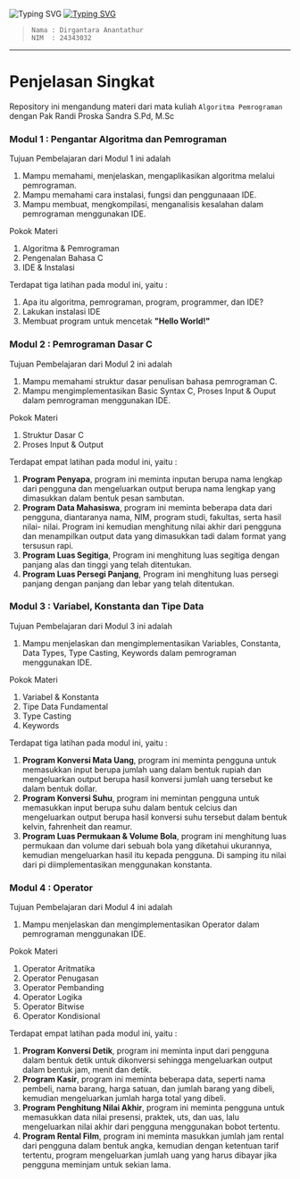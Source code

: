 <img src="https://readme-typing-svg.herokuapp.com?font=Fira+Code&weight=600&size=30&duration=3000&pause=5000&color=851c73&center=true&vCenter=true&width=1000&lines=Algoritma+Pemrograman" alt="Typing SVG" /></a>
<a href="https://git.io/typing-svg"><img src="https://readme-typing-svg.herokuapp.com?font=Fira+Code&weight=400&size=50&duration=3000&pause=5000&color=32A8BBFF&center=true&vCenter=true&width=2000&lines=Randi+Proska+Sandra+S.Pd,+M.Sc" alt="Typing SVG" /></a>

> ```
> Nama : Dirgantara Anantathur
> NIM  : 24343032
> ```

---

# Penjelasan Singkat
Repository ini mengandung materi dari mata kuliah `Algoritma Pemrograman`
dengan Pak Randi Proska Sandra S.Pd, M.Sc

### Modul 1 : Pengantar Algoritma dan Pemrograman

Tujuan Pembelajaran dari Modul 1 ini adalah 
1. Mampu memahami, menjelaskan, mengaplikasikan algoritma melalui pemrograman.
2. Mampu memahami cara instalasi, fungsi dan penggunaaan IDE.
3. Mampu membuat, mengkompilasi, menganalisis kesalahan dalam pemrograman menggunakan IDE.

Pokok Materi
1. Algoritma & Pemrograman
2. Pengenalan Bahasa C
3. IDE & Instalasi

Terdapat tiga latihan pada modul ini, yaitu :
1. Apa itu algoritma, pemrograman, program, programmer, dan IDE?
2. Lakukan instalasi IDE
3. Membuat program untuk mencetak **"Hello World!"**

### Modul 2 : Pemrograman Dasar C

Tujuan Pembelajaran dari Modul 2 ini adalah
1. Mampu memahami struktur dasar penulisan bahasa pemrograman C.
2. Mampu mengimplementasikan Basic Syntax C, Proses Input & Ouput dalam
   pemrograman menggunakan IDE.

Pokok Materi
1. Struktur Dasar C
2. Proses Input & Output

Terdapat empat latihan pada modul ini, yaitu :
1. **Program Penyapa**, program ini meminta inputan berupa nama lengkap dari pengguna dan mengeluarkan output berupa nama lengkap yang dimasukkan     dalam bentuk pesan sambutan.
2. **Program Data Mahasiswa**, program ini meminta beberapa data dari pengguna, diantaranya nama, NIM, program studi, fakultas, serta hasil nilai-    nilai. Program ini kemudian menghitung nilai akhir dari pengguna dan menampilkan output data yang dimasukkan tadi dalam format yang tersusun       rapi.
3. **Program Luas Segitiga**, Program ini menghitung luas segitiga dengan panjang alas dan tinggi yang telah ditentukan.
4. **Program Luas Persegi Panjang**, Program ini menghitung luas persegi panjang dengan panjang dan lebar yang telah ditentukan.

### Modul 3 : Variabel, Konstanta dan Tipe Data

Tujuan Pembelajaran dari Modul 3 ini adalah
1. Mampu menjelaskan dan mengimplementasikan Variables, Constanta, Data Types, Type Casting, Keywords dalam pemrograman menggunakan IDE.

Pokok Materi
1. Variabel & Konstanta
2. Tipe Data Fundamental
3. Type Casting
4. Keywords

Terdapat tiga latihan pada modul ini, yaitu :
1. **Program Konversi Mata Uang**, program ini meminta pengguna untuk memasukkan input berupa jumlah uang dalam bentuk rupiah dan mengeluarkan        output berupa hasil konversi jumlah uang tersebut ke dalam bentuk dollar.
2. **Program Konversi Suhu**, program ini memintan pengguna untuk memasukkan input berupa suhu dalam bentuk celcius dan mengeluarkan output berupa    hasil konversi suhu tersebut dalam bentuk kelvin, fahrenheit dan reamur.
3. **Program Luas Permukaan & Volume Bola**, program ini menghitung luas permukaan dan volume dari sebuah bola yang diketahui ukurannya, kemudian     mengeluarkan hasil itu kepada pengguna. Di samping itu nilai dari pi diimplementasikan menggunakan konstanta.

### Modul 4 : Operator

Tujuan Pembelajaran dari Modul 4 ini adalah
1. Mampu menjelaskan dan mengimplementasikan Operator dalam pemrograman menggunakan IDE.

Pokok Materi
1. Operator Aritmatika
2. Operator Penugasan
3. Operator Pembanding
4. Operator Logika
5. Operator Bitwise
6. Operator Kondisional

Terdapat empat latihan pada modul ini, yaitu :
1. **Program Konversi Detik**, program ini meminta input dari pengguna dalam bentuk detik untuk dikonversi sehingga mengeluarkan output dalam         bentuk jam, menit dan detik.
2. **Program Kasir**, program ini meminta beberapa data, seperti nama pembeli, nama barang, harga satuan, dan jumlah barang yang dibeli, kemudian     mengeluarkan jumlah harga total yang dibeli.
3. **Program Penghitung Nilai Akhir**, program ini meminta pengguna untuk memasukkan data nilai presensi, praktek, uts, dan uas, lalu mengeluarkan    nilai akhir dari pengguna menggunakan bobot tertentu.
4. **Program Rental Film**, program ini meminta masukkan jumlah jam rental dari pengguna dalam bentuk angka, kemudian dengan ketentuan tarif          tertentu, program mengeluarkan jumlah uang yang harus dibayar jika pengguna meminjam untuk sekian lama.


